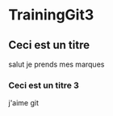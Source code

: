 # TrainingGit3

## Ceci est un titre

salut je prends mes marques

### Ceci est un titre 3

j'aime git